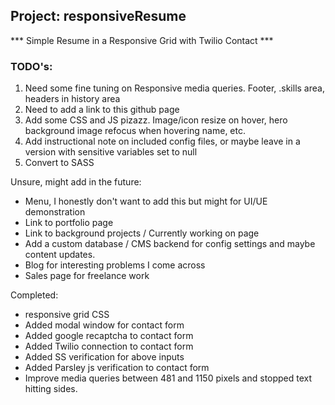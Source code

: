 ## Project: responsiveResume

*** Simple Resume in a Responsive Grid with Twilio Contact ***

### TODO's:

1. Need some fine tuning on Responsive media queries. Footer, .skills area, headers in history area
2. Need to add a link to this github page
3. Add some CSS and JS pizazz. Image/icon resize on hover, hero background image refocus when hovering name, etc.
4. Add instructional note on included config files, or maybe leave in a version with sensitive variables set to null
5. Convert to SASS

Unsure, might add in the future:
- Menu, I honestly don't want to add this but might for UI/UE demonstration
- Link to portfolio page
- Link to background projects / Currently working on page
- Add a custom database / CMS backend for config settings and maybe content updates.
- Blog for interesting problems I come across
- Sales page for freelance work


Completed:
+ responsive grid CSS
+ Added modal window for contact form
+ Added google recaptcha to contact form
+ Added Twilio connection to contact form
+ Added SS verification for above inputs
+ Added Parsley js verification to contact form
+ Improve media queries between 481 and 1150 pixels and stopped text hitting sides. 
